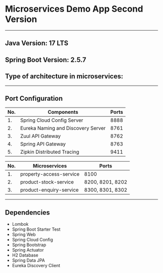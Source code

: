 # Microservices Demo App Second Version

---------------------------------------

Java Version: 17 LTS
---------------------------------------

Spring Boot Version: 2.5.7
---------------------------------------

Type of architecture in microservices:
---------------------------------------

---------------------------------------

Port Configuration
---------------------------------------

|No.|Components | Ports |
|---|------------|-------|
|1.|Spring Cloud Config Server|8888|
|2.|Eureka Naming and Discovery Server|8761 |
|3.|Zuul API Gateway|8762	|
|4.|Spring API Gateway|8763|
|5.|Zipkin Distributed Tracing|	9411|

|No.|Microservices | Ports |
|---|------------|-------|
|1.|property-access-service| 8100 |
|2.|product-stock-service|	8200, 8201, 8202 |
|3.|product-enquiry-service| 8300, 8301, 8302 |

---------------------------------------

Dependencies
---------------------------------------
- Lombok
- Spring Boot Starter Test
- Spring Web
- Spring Cloud Config
- Spring Bootstrap
- Spring Actuator
- H2 Database
- Spring Data JPA
- Eureka Discovery Client